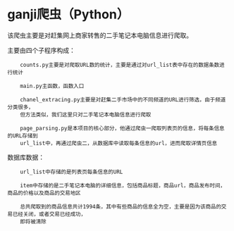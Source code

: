 # ganji爬虫（Python）
  该爬虫主要是对赶集网上商家转售的二手笔记本电脑信息进行爬取。
  
  主要由四个子程序构成：
  
        counts.py主要是对爬取URL数的统计，主要是通过对url_list表中存在的数据条数进行统计
        
        main.py主函数，函数入口
        
        chanel_extracing.py主要是对赶集二手市场中的不同频道的URL进行筛选，由于频道分类很多，
        但方法类似，我们这里只对二手笔记本电脑信息进行爬取
        
        page_parsing.py是本项目的核心部分，他通过爬虫一爬取列表页的信息，将每条信息的URL存储到
        url_list中，再通过爬虫二，从数据库中读取每条信息的url，进而爬取详情页信息
  
   数据库数据：
   
        url_list中存储的是列表页每条信息的URL
        
        item中存储的是二手笔记本电脑的详细信息，包括商品标题，商品url，商品发布时间，商品的价格以及商品的交易地区
        
        总共爬取到的商品信息共计1994条，其中有些商品的信息全为空，主要是因为该商品的交易已经关闭，或者交易已经成功，
        即将被清除    
